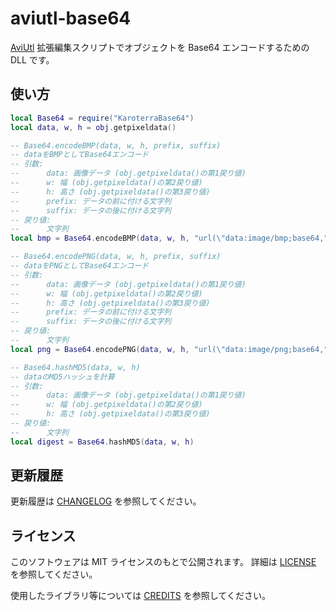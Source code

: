 # aviutl-base64

[AviUtl](http://spring-fragrance.mints.ne.jp/aviutl/)
拡張編集スクリプトでオブジェクトを Base64 エンコードするための DLL です。

## 使い方

```lua
local Base64 = require("KaroterraBase64")
local data, w, h = obj.getpixeldata()

-- Base64.encodeBMP(data, w, h, prefix, suffix)
-- dataをBMPとしてBase64エンコード
-- 引数:
--      data: 画像データ (obj.getpixeldata()の第1戻り値)
--      w: 幅 (obj.getpixeldata()の第2戻り値)
--      h: 高さ (obj.getpixeldata()の第3戻り値)
--      prefix: データの前に付ける文字列
--      suffix: データの後に付ける文字列
-- 戻り値:
--      文字列
local bmp = Base64.encodeBMP(data, w, h, "url(\"data:image/bmp;base64,", "\")")

-- Base64.encodePNG(data, w, h, prefix, suffix)
-- dataをPNGとしてBase64エンコード
-- 引数:
--      data: 画像データ (obj.getpixeldata()の第1戻り値)
--      w: 幅 (obj.getpixeldata()の第2戻り値)
--      h: 高さ (obj.getpixeldata()の第3戻り値)
--      prefix: データの前に付ける文字列
--      suffix: データの後に付ける文字列
-- 戻り値:
--      文字列
local png = Base64.encodePNG(data, w, h, "url(\"data:image/png;base64,", "\")")

-- Base64.hashMD5(data, w, h)
-- dataのMD5ハッシュを計算
-- 引数:
--      data: 画像データ (obj.getpixeldata()の第1戻り値)
--      w: 幅 (obj.getpixeldata()の第2戻り値)
--      h: 高さ (obj.getpixeldata()の第3戻り値)
-- 戻り値:
--      文字列
local digest = Base64.hashMD5(data, w, h)
```

## 更新履歴

更新履歴は [CHANGELOG](CHANGELOG.md) を参照してください。

## ライセンス

このソフトウェアは MIT ライセンスのもとで公開されます。
詳細は [LICENSE](LICENSE) を参照してください。

使用したライブラリ等については [CREDITS](CREDITS.md) を参照してください。
